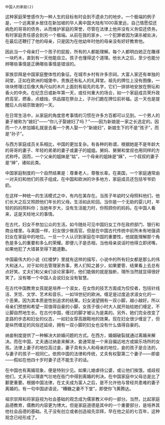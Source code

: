     中国人的家庭(2) 

   这种家庭荣誉感作为一种人生的目标有时会到不遗余力的地步。一个极端的例子是，一个远离家乡居住在新加坡的华人离中国大陆有1000英里远，自己情愿偿还病危的哥哥的债务，从而维护家庭的荣誉，尽管在法律上他并没有义务偿还债务。有时家庭责任感会到另一个极端。从前在我的家乡，一个犯罪者因为谋杀被处决，在最后还鞭打了他的母亲，只是因为在他幼年时他的母亲没有好好教育他。

   因此当一个母亲打一个孩子的屁股，所有的人都能理解。每个人都明白她正在雕琢一块朽木，直到有一天他能自立。孩子也懂得这个道理。他长大之后，至少也能分辨哪些事情是正确哪些事情是错误的。

   家族崇拜是中国家庭整体性的象征。在城市乡村有许多宗祠，大富人家还有单独的祠堂，正如在欧洲的城堡中，贵族还有私人的礼拜堂。祖先的牌位上没有图像，一块块修理过后像大角尺似的木片上面刻有祖先的名字，它们一排排地安放在祭坛和香火的中央。在纪念日或新年第一天，或任何重大的场合，如一个家庭成员荣升政府高官，燃香，点蜡烛，供品摆在祭台上，子孙们跪在牌位前祈福。这一天也是提醒后人向祖宗致谢的一天。

   在日常生活中，从家庭的角度思考事情的习惯在许多方百都可以见到。一个男人的妻子被称为“媳妇”——“你儿子娶媳妇了吗？”——因为新娘是一家之长选定的。因而一个人参加婚礼就是去看一个男人娶一个“新媳妇”，新娘生下的不是“孩子”，而是“孙子”。

   与西方家庭成员关系相比，中国的更加复杂。有各种的称谓，根据她是不是年龄大的哥哥的妻子、年轻的弟弟的妻子或妻子的姐姐。舅妈、舅舅和堂叔也用同样的方式称呼。因而，一个父亲的姐妹是“姑”，一个母亲的姐妹是“姨”，一个叔叔的妻子是“婶”，诸如此类。

   中国家庭制度的一个自然结果是：尊重老人，尊敬长辈。在美国，一个家庭通常由一对夫妇和他们的孩子组成，在中国和欧洲的许多地方，家庭成员还包括爷爷奶奶。

   在这样一种统一的生活模式之中，有内在美存在。当孩子年幼时父母照料他们，他们长大之后又照顾他们年长的父母。生活如此轮回。当你是一个无助的婴儿时，年轻的妈妈照料你；当她年岁大，没有生活能力时，你照顾你的妈妈。在中国人看来，这是天经地义的事情。

   在古代，妇女不参加公众的生活。如今随处可见中国妇女工作在政府部门、银行和商业楼里。与美国一样，妇女很少做高官。但是在中国古代传统中前所未有地强调妇女在家庭中的地位。一旦一个人认识到家庭在中国的重要性，他就能理解那个角色是多么的重要和多么的荣耀。即便儿子是丞相，当他母亲说话时他得立即闭嘴，如果他犯了大错甚至得下跪道歉。

   中国最伟大的小说《红楼梦》里就有这样的描写，小说中的所有妇女都是那么的伟大和迷人。对于如何去管理家务事，男人们知之甚少，如果要管、结果看上去总有点好笑。丈夫们和父亲们谈论家事时，他们能做的就是独断，理所当然就显得很好笑了。没有哪一个中国人会说妇女没有智慧。

   在古代中国教育女孩就是培养一个淑女，在女性的技艺方面成为佼佼者，包括针线活、烹饪、文学、艺术和音乐，一如18世纪的欧洲。缠足是过度追求淑女化的一个恶果。因为其本质是性别追求的结果。妇女渴望拥有一双小脚，越小越好。所以母亲们预想和希望一双值得自豪的小脚，女孩子很小时大人就开始给她们缠足，不让脚自然地生长。在古代中国，缠过的脚才被认为是美的。另外，她们完全改变了走路的步态和妇女的仪态，一如妇女穿高跟鞋地的效果。现在妇女很少缠足了，但是纵然缠足的风俗还延续，拥有一双小脚的妇女也没有什么值得自豪的。

   纳妾制度提供了一种解决大龄婚问题的方式。在西方，婚姻破裂就通过离婚来解决。而在中国，丈夫通过纳妾来解决，妾通常是一个来自偏远地方或娱乐场所的女孩。法律上妻子的地位高过妾，妻子具有头人和母亲的地位，妾的孩子是合法的，与妻子的孩子一视同仁。依照中国的法律和传统，丈夫有权娶第二个妻子——即妾——假如在他四十岁时妻子还不能生子的话。

   在中国也有离婚现象，便是特别少见。如果儿媳虐待公婆，或让他们挨饿，或歧视他们，丈夫可以理直气壮地在衙门中得到离婚的判决。在中国家庭中父母总是比了郪更重要。根据中国法律，在丈夫成为富人之后，是不允许他与曾经共患难的妻子离婚的。有一句中国谚语说，“糟糠之妻不下堂”，即使你飞黄腾达。

   祖宗崇拜和将家庭视为社会基础的观念成为儒家教义中的一部分。当然，比起家庭品德教育，儒教的内容更为博大。但是家庭道德是其中的一个重要部分，是培养其他社会品德的基础。孔子没有创立或者创造祖先崇拜，早在他之前的七百年，这种观念已经形成了。

